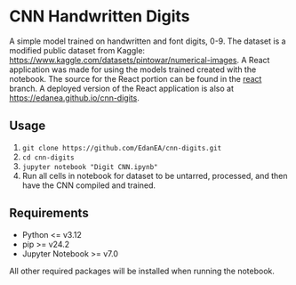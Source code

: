 # CNN Handwritten Digits
A simple model trained on handwritten and font digits, 0-9. The dataset is a modified public dataset from Kaggle: https://www.kaggle.com/datasets/pintowar/numerical-images.
A React application was made for using the models trained created with the notebook. The source for the React portion can be found in the [react](https://github.com/EdanEA/cnn-digits/tree/react) branch. A deployed version of the React application is also at https://edanea.github.io/cnn-digits.

## Usage
1. `git clone https://github.com/EdanEA/cnn-digits.git`
2. `cd cnn-digits`
3. `jupyter notebook "Digit CNN.ipynb"`
4. Run all cells in notebook for dataset to be untarred, processed, and then have the CNN compiled and trained.

## Requirements
* Python <= v3.12
* pip >= v24.2
* Jupyter Notebook >= v7.0

All other required packages will be installed when running the notebook.
